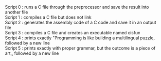 Script 0 : runs a C file through the preprocessor and save the result into another file  
Script 1 : compiles a C file but does not link  
Script 2 : generates the assembly code of a C code and save it in an output file  
Script 3 : compiles a C file and creates an executable named cisfun  
Script 4 : prints exactly "Programming is like building a multilingual puzzle, followed by a new line  
Script 5 : prints exactly with proper grammar, but the outcome is a piece of art,, followed by a new line  
